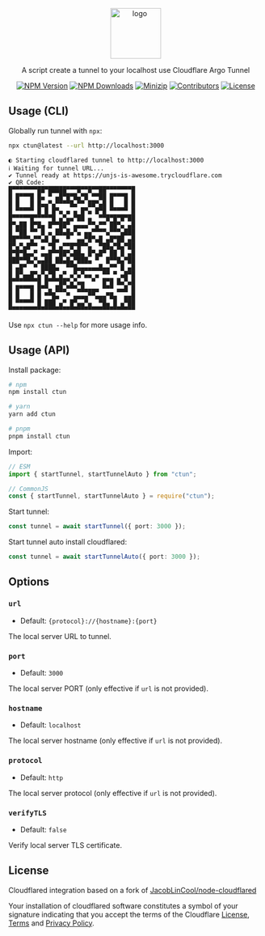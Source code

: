 <p align="center">
<a href="https://www.npmjs.com/package/ctun" target="_blank" rel="noopener noreferrer">
<img src="https://api.iconify.design/devicon:cloudflare-wordmark.svg?color=%23b3ff75" alt="logo" width='100'/></a>
</p>

<p align="center">
  A script create a tunnel to your localhost use Cloudflare Argo Tunnel
</p>

<p align="center">
  <a href="https://www.npmjs.com/package/ctun" target="_blank" rel="noopener noreferrer"><img src="https://badge.fury.io/js/ctun.svg" alt="NPM Version" /></a>
  <a href="https://www.npmjs.com/package/ctun" target="_blank" rel="noopener noreferrer"><img src="https://img.shields.io/npm/dt/ctun.svg?logo=npm" alt="NPM Downloads" /></a>
  <a href="https://bundlephobia.com/result?p=ctun" target="_blank" rel="noopener noreferrer"><img src="https://img.shields.io/bundlephobia/minzip/ctun" alt="Minizip" /></a>
  <a href="https://github.com/hunghg255/ctun/graphs/contributors" target="_blank" rel="noopener noreferrer"><img src="https://img.shields.io/badge/all_contributors-1-orange.svg" alt="Contributors" /></a>
  <a href="https://github.com/hunghg255/ctun/blob/main/LICENSE" target="_blank" rel="noopener noreferrer"><img src="https://badgen.net/github/license/hunghg255/ctun" alt="License" /></a>
</p>

## Usage (CLI)

Globally run tunnel with `npx`:

```sh
npx ctun@latest --url http://localhost:3000
```

```
◐ Starting cloudflared tunnel to http://localhost:3000
ℹ Waiting for tunnel URL...
✔ Tunnel ready at https://unjs-is-awesome.trycloudflare.com
✔ QR Code:
█▀▀▀▀▀▀▀██▀█████▀▀▀█▀▀█▀▀██▀▀▀▀▀▀▀█
█ █▀▀▀█ █▄ ▀ ▄█▀█▀█▄▀█ ▀▀██ █▀▀▀█ █
█ █   █ █▄▄▀▄▀▀▀▀█▄▀▀ ██▀▄█ █   █ █
█ ▀▀▀▀▀ █ █ █▀▄ ▄ ▄ █▀▄ █▀█ ▀▀▀▀▀ █
█▀▀▀▀▀█▀▀▀▀▀█ ▄▀▄▄▀██ ▄  ▀▀█▀█▀█▀██
█▀▄██ █▀█▄ █▀▀██▀ ▄▄▄▄▀▀▄▀▀ ██▀▄ ▄█
█ ▀██ ▀▀ █ ▄ ██▄█▄▀▄ ▄▄▀▀▀▀▄▀▀▀▄███
██▀▀▀▀▄▀▀▄█ █▄  ▀  ▄▄▀█▀▄█ ▄█▀██ ▄█
█▀▄▀▄█▀▀ ▄ ▀█ ▄▀▀█▀█▀▀▄  ▀██▄▀█▄▀██
█▀█▀█▄▄▀ ▄▄█▀▀██▀▄██▄ █▀▄█▀ ██ █ ▄█
███▀▀█▄▀▄▄██ ██▄█▄▀███▄ ▀  █▀▀█▄▀██
█ ▄█▀  ▀ ████▄  ▀▀█▄▄▄▄▄▄█▄▄▀▀ █ ▄█
█ █▀▄▄█▀▄▀▄▀█ ▄▀ ▄▀▄▀▄▄ ▄ ▀▀ ▀ ▄█▀█
█▀▀▀▀▀▀▀█ █▀▀▀██▀▄▀▄▄  ▀  █▀█ █▄▀▄█
█ █▀▀▀█ █▀▀▄ ██▄▀▀▀▄█▄▄▄▄ ▀▀▀ ▄▄█ █
█ █   █ █ ▀▀█▄  ▀ ▄▄▄▄▀▀▄▄▄▀█▄  ▄▄█
█ ▀▀▀▀▀ █ ███ ▄▀ █▀▄▄▀▄  ▀█▄ █ ▄▀██
▀▀▀▀▀▀▀▀▀▀▀▀▀▀▀▀▀▀▀▀▀▀▀▀▀▀▀▀▀▀▀▀▀▀▀
```

Use `npx ctun --help` for more usage info.

## Usage (API)

Install package:

```sh
# npm
npm install ctun

# yarn
yarn add ctun

# pnpm
pnpm install ctun
```

Import:

```ts
// ESM
import { startTunnel, startTunnelAuto } from "ctun";

// CommonJS
const { startTunnel, startTunnelAuto } = require("ctun");
```

Start tunnel:

```ts
const tunnel = await startTunnel({ port: 3000 });
```

Start tunnel auto install cloudflared:

```ts
const tunnel = await startTunnelAuto({ port: 3000 });
```

## Options

### `url`

- Default: `{protocol}://{hostname}:{port}`

The local server URL to tunnel.

### `port`

- Default: `3000`

The local server PORT (only effective if `url` is not provided).

### `hostname`

- Default: `localhost`

The local server hostname (only effective if `url` is not provided).

### `protocol`

- Default: `http`

The local server protocol (only effective if `url` is not provided).

### `verifyTLS`

- Default: `false`

Verify local server TLS certificate.

## License

Cloudflared integration based on a fork of [JacobLinCool/node-cloudflared](https://github.com/JacobLinCool/node-cloudflared)

Your installation of cloudflared software constitutes a symbol of your signature indicating that you accept the terms of the Cloudflare [License](https://developers.cloudflare.com/cloudflare-one/connections/connect-networks/downloads/license/), [Terms](https://www.cloudflare.com/terms/) and [Privacy Policy](https://www.cloudflare.com/privacypolicy/).
